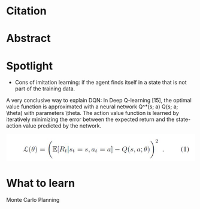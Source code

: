 # Citation

# Abstract


# Spotlight
* Cons of imitation learning: if the agent finds itself in a state that is not part of the training data.

A very conclusive way to explain DQN:
In Deep Q-learning [15], the optimal value function is approximated with a neural network Q^\*(s; a) Q(s; a; \theta) with parameters \theta. The action value function is learned by iteratively minimizing the error between the expected return and the state-action value predicted by the network.

![equ_1](https://github.com/hynpu/ece7970_winter2021/blob/main/Week_5/Figures/equ.JPG)

# What to learn
Monte Carlo Planning
